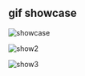 ## gif showcase


![showcase](https://i.gyazo.com/f1b23971f6f299d4ae0ccea865ff2ff3.gif)

![show2](https://i.gyazo.com/54a967b86e869ccb55932dbd2ec580ad.gif)

![show3](https://i.gyazo.com/afc0ed116249e8b7ef9ea2a05736e1b5.gif)
